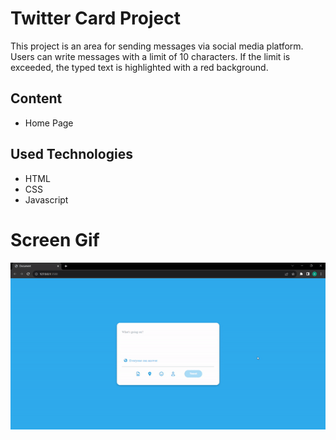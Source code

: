 <h1>Twitter Card Project</h1>

<p>This project is an area for sending messages via social media platform. Users can write messages with a limit of 10 characters. If the limit is exceeded, the typed text is highlighted with a red background.<p>

<h2>Content</h2>

<ul>

<li>Home Page</li>

</ul>

<h2>Used Technologies</h2>

<ul>

<li>HTML</li>

<li>CSS</li>

<li>Javascript</li>

</ul>

<h1>Screen Gif</h1>

<img src="projectgif.gif"/>